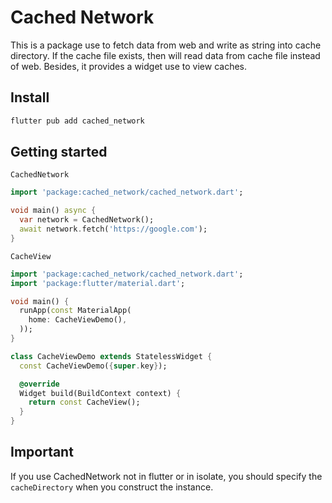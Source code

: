# Cached Network

This is a package use to fetch data from web and write as string into cache directory. If the cache file exists, then will read data from cache file instead of web.
Besides, it provides a widget use to view caches.

## Install

```bash
flutter pub add cached_network
```

## Getting started

`CachedNetwork`

```dart
import 'package:cached_network/cached_network.dart';

void main() async {
  var network = CachedNetwork();
  await network.fetch('https://google.com');
}
```

`CacheView`

```dart
import 'package:cached_network/cached_network.dart';
import 'package:flutter/material.dart';

void main() {
  runApp(const MaterialApp(
    home: CacheViewDemo(),
  ));
}

class CacheViewDemo extends StatelessWidget {
  const CacheViewDemo({super.key});

  @override
  Widget build(BuildContext context) {
    return const CacheView();
  }
}
```

## Important

If you use CachedNetwork not in flutter or in isolate, you should specify the `cacheDirectory` when you construct the instance.
